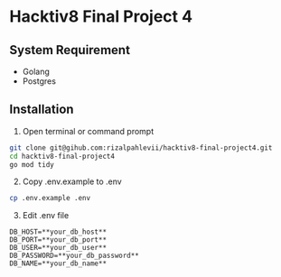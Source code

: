 <h1>Hacktiv8 Final Project 4</h1>

## System Requirement

- Golang
- Postgres

## Installation
1. Open terminal or command prompt

```bash
git clone git@gihub.com:rizalpahlevii/hacktiv8-final-project4.git
cd hacktiv8-final-project4
go mod tidy
```


2. Copy .env.example to .env
```bash 
cp .env.example .env
```

3. Edit .env file
```
DB_HOST=**your_db_host**
DB_PORT=**your_db_port**
DB_USER=**your_db_user**
DB_PASSWORD=**your_db_password**
DB_NAME=**your_db_name**
```


